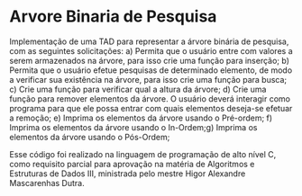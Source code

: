 # Arvore Binaria de Pesquisa

Implementação de uma TAD para representar a árvore binária de pesquisa, com as seguintes solicitações:
a) Permita que o usuário entre com valores a serem armazenados na árvore, para isso crie uma função para inserção;
b) Permita que o usuário efetue pesquisas de determinado elemento, de modo a verificar sua existência na árvore, para isso crie uma função para busca;
c) Crie uma função para verificar qual a altura da árvore;
d) Crie uma função para remover elementos da árvore. O usuário deverá interagir como programa para que ele possa entrar com quais elementos deseja-se efetuar a remoção;
e) Imprima os elementos da árvore usando o Pré-ordem;
f) Imprima os elementos da árvore usando o In-Ordem;g) Imprima os elementos da árvore usando o Pós-Ordem;

Esse código foi realizado na linguagem de programação de alto nível C, como requisito parcial para aprovação na matéria de Algoritmos e Estruturas de Dados III, ministrada pelo mestre Higor Alexandre Mascarenhas Dutra. 
